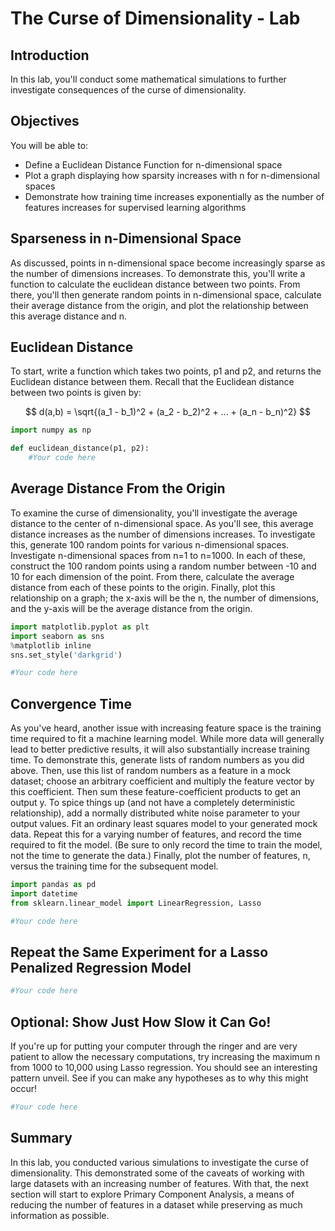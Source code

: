 
# The Curse of Dimensionality - Lab

## Introduction

In this lab, you'll conduct some mathematical simulations to further investigate consequences of the curse of dimensionality.

## Objectives

You will be able to:

* Define a Euclidean Distance Function for n-dimensional space
* Plot a graph displaying how sparsity increases with n for n-dimensional spaces
* Demonstrate how training time increases exponentially as the number of features increases for supervised learning algorithms


## Sparseness in n-Dimensional Space

As discussed, points in n-dimensional space become increasingly sparse as the number of dimensions increases. To demonstrate this, you'll write a function to calculate the euclidean distance between two points. From there, you'll then generate random points in n-dimensional space, calculate their average distance from the origin, and plot the relationship between this average distance and n.

## Euclidean Distance

To start, write a function which takes two points, p1 and p2, and returns the Euclidean distance between them. Recall that the Euclidean distance between two points is given by:  

$$ d(a,b) = \sqrt{(a_1 - b_1)^2 + (a_2 - b_2)^2 + ... + (a_n - b_n)^2} $$


```python
import numpy as np
```


```python
def euclidean_distance(p1, p2):
    #Your code here
```

## Average Distance From the Origin

To examine the curse of dimensionality, you'll investigate the average distance to the center of n-dimensional space. As you'll see, this average distance increases as the number of dimensions increases. To investigate this, generate 100 random points for various n-dimensional spaces. Investigate n-dimensional spaces from n=1 to n=1000. In each of these, construct the 100 random points using a random number between -10 and 10 for each dimension of the point. From there, calculate the average distance from each of these points to the origin. Finally, plot this relationship on a graph; the x-axis will be the n, the number of dimensions, and the y-axis will be the average distance from the origin.


```python
import matplotlib.pyplot as plt
import seaborn as sns
%matplotlib inline
sns.set_style('darkgrid')
```


```python
#Your code here
```

## Convergence Time

As you've heard, another issue with increasing feature space is the training time required to fit a machine learning model. While more data will generally lead to better predictive results, it will also substantially increase training time. To demonstrate this, generate lists of random numbers as you did above. Then, use this list of random numbers as a feature in a mock dataset; choose an arbitrary coefficient and multiply the feature vector by this coefficient. Then sum these feature-coefficient products to get an output y. To spice things up (and not have a completely deterministic relationship), add a normally distributed white noise parameter to your output values. Fit an ordinary least squares model to your generated mock data. Repeat this for a varying number of features, and record the time required to fit the model. (Be sure to only record the time to train the model, not the time to generate the data.) Finally, plot the number of features, n, versus the training time for the subsequent model.


```python
import pandas as pd
import datetime
from sklearn.linear_model import LinearRegression, Lasso
```


```python
#Your code here
```

## Repeat the Same Experiment for a Lasso Penalized Regression Model


```python
#Your code here
```

## Optional: Show Just How Slow it Can Go!

If you're up for putting your computer through the ringer and are very patient to allow the necessary computations, try increasing the maximum n from 1000 to 10,000 using Lasso regression. You should see an interesting pattern unveil. See if you can make any hypotheses as to why this might occur!


```python
#Your code here
```

## Summary

In this lab, you conducted various simulations to investigate the curse of dimensionality. This demonstrated some of the caveats of working with large datasets with an increasing number of features. With that, the next section will start to explore Primary Component Analysis, a means of reducing the number of features in a dataset while preserving as much information as possible.
